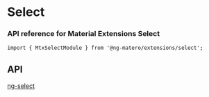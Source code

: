 # Select

### API reference for Material Extensions Select

`import { MtxSelectModule } from '@ng-matero/extensions/select';`

## API

[ng-select](https://github.com/ng-select/ng-select#api)

